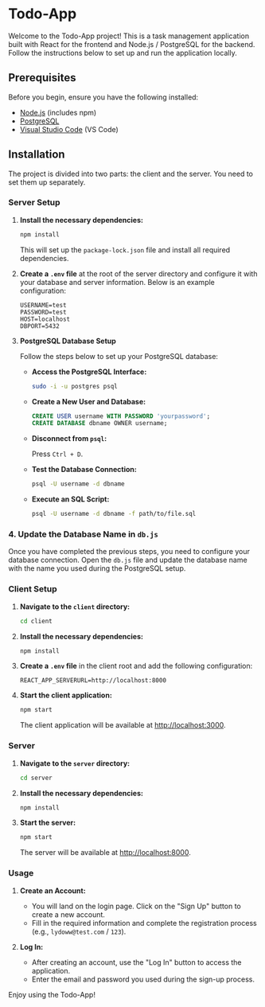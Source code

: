 # Todo-App

Welcome to the Todo-App project! This is a task management application built with React for the frontend and Node.js / PostgreSQL for the backend. Follow the instructions below to set up and run the application locally.

## Prerequisites

Before you begin, ensure you have the following installed:

- [Node.js](https://nodejs.org/) (includes npm)
- [PostgreSQL](https://www.postgresql.org/download/)
- [Visual Studio Code](https://code.visualstudio.com/) (VS Code)

## Installation

The project is divided into two parts: the client and the server. You need to set them up separately.

### Server Setup

1. **Install the necessary dependencies:**

    ```bash
    npm install
    ```

    This will set up the `package-lock.json` file and install all required dependencies.

2. **Create a `.env` file** at the root of the server directory and configure it with your database and server information. Below is an example configuration:

    ```env
    USERNAME=test
    PASSWORD=test
    HOST=localhost
    DBPORT=5432
    ```

3. **PostgreSQL Database Setup**

   Follow the steps below to set up your PostgreSQL database:

   - **Access the PostgreSQL Interface:**

     ```bash
     sudo -i -u postgres psql
     ```

   - **Create a New User and Database:**

     ```sql
     CREATE USER username WITH PASSWORD 'yourpassword';
     CREATE DATABASE dbname OWNER username;
     ```

   - **Disconnect from `psql`:**

     Press `Ctrl + D`.

   - **Test the Database Connection:**

     ```bash
     psql -U username -d dbname
     ```

   - **Execute an SQL Script:**

     ```bash
     psql -U username -d dbname -f path/to/file.sql
     ```

### 4. Update the Database Name in `db.js`

Once you have completed the previous steps, you need to configure your database connection. Open the `db.js` file and update the database name with the name you used during the PostgreSQL setup.

### Client Setup

1. **Navigate to the `client` directory:**

    ```bash
    cd client
    ```

2. **Install the necessary dependencies:**

    ```bash
    npm install
    ```

3. **Create a `.env` file** in the client root and add the following configuration:

    ```env
    REACT_APP_SERVERURL=http://localhost:8000
    ```

4. **Start the client application:**

    ```bash
    npm start
    ```

    The client application will be available at [http://localhost:3000](http://localhost:3000).

### Server

1. **Navigate to the `server` directory:**

    ```bash
    cd server
    ```

2. **Install the necessary dependencies:**

    ```bash
    npm install
    ```

3. **Start the server:**

    ```bash
    npm start
    ```

    The server will be available at [http://localhost:8000](http://localhost:8000).

### Usage

1. **Create an Account:**

   - You will land on the login page. Click on the "Sign Up" button to create a new account.
   - Fill in the required information and complete the registration process (e.g., `lydoww@test.com` / `123`).

2. **Log In:**

   - After creating an account, use the "Log In" button to access the application.
   - Enter the email and password you used during the sign-up process.

Enjoy using the Todo-App!
